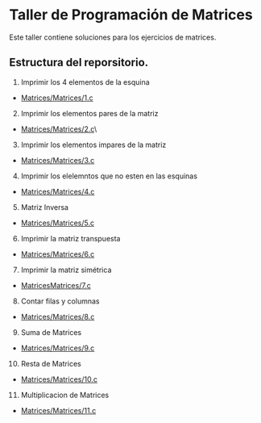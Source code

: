 # Taller de Programación de Matrices #
Este taller contiene soluciones para los ejercicios de matrices.
## Estructura del reporsitorio.
1. Imprimir los 4 elementos de la esquina 

- [Matrices/Matrices/1.c](https://github.com/Dougdree/Matrices/blob/main/Matrices/1.c)

2. Imprimir los elementos pares de la matriz
- [Matrices/Matrices/2.c](https://github.com/Dougdree/Matrices/blob/main/Matrices/2.c)\

3. Imprimir los elementos impares de la matriz
- [Matrices/Matrices/3.c](https://github.com/Dougdree/Matrices/blob/main/Matrices/3.c)

4. Imprimir los elelemntos que no esten en las esquinas
- [Matrices/Matrices/4.c](https://github.com/Dougdree/Matrices/blob/main/Matrices/4.c)

5. Matriz Inversa
- [Matrices/Matrices/5.c](https://github.com/Dougdree/Matrices/blob/main/Matrices/5.c)

6. Imprimir la matriz transpuesta
- [Matrices/Matrices/6.c](https://github.com/Dougdree/Matrices/blob/main/Matrices/6.c)

7. Imprimir la matriz simétrica
- [MatricesMatrices/7.c](https://github.com/Dougdree/Matrices/blob/main/Matrices/7.c)

8. Contar filas y columnas
- [Matrices/Matrices/8.c](https://github.com/Dougdree/Matrices/blob/main/Matrices/8.c)

9. Suma de Matrices
- [Matrices/Matrices/9.c](https://github.com/Dougdree/Matrices/blob/main/Matrices/9.c)

10. Resta de Matrices
- [Matrices/Matrices/10.c](https://github.com/Dougdree/Matrices/blob/main/Matrices/10.c)

11. Multiplicacion de Matrices
- [Matrices/Matrices/11.c](https://github.com/Dougdree/Matrices/blob/main/Matrices/11.c)
